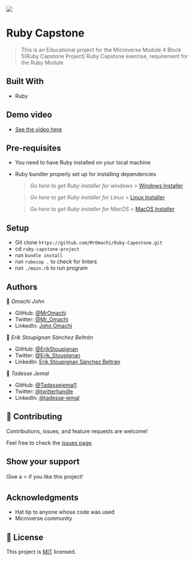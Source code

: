 ![](https://img.shields.io/badge/Microverse-blueviolet)

# Ruby Capstone

> This is an Educational project for the Microverse Module 4 Block 5(Ruby Capstone Project) Ruby Capstone exercise, requirement for the Ruby Module

## Built With

- Ruby

## Demo video

- [See the video here](https://drive.google.com/file/d/1gXsAMYMe8TpIl5j45CWir7eCDARuyO8u/view?usp=sharing)

## Pre-requisites

- You need to have Ruby installed on your local machine
- Ruby bundler properly set up for installing dependencies

  > *Go here to get Ruby installer for windows* > [Windows Installer](https://rubyinstaller.org/)

  > *Go here to get Ruby installer for Linux* > [Linux Installer](https://www.ruby-lang.org/en/documentation/installation/)

  > *Go here to get Ruby installer for MacOS* > [MacOS Installer](https://www.ruby-lang.org/en/documentation/installation/)

## Setup

- Git clone `https://github.com/MrOmachi/Ruby-Capestone.git`
- cd `ruby-capstone-project`
- run `bundle install`
- run `rubocop .` to check for linters
- run `./main.rb` to run program

## Authors

👤 *Omachi John*

- GitHub: [@MrOmachi](https://github.com/MrOmachi)
- Twitter: [@Mr_Omachi](https://twitter.com/Mr_Omachi)
- LinkedIn: [John Omachi](https://www.linkedin.com/in/johnomachi/)

👤 *Erik Stoupignan Sánchez Beltrán*

- GitHub: [@ErikStoupignan](https://github.com/ErikStoupignan)
- Twitter: [@Erik_Stoupignan](https://twitter.com/Erik_Stoupignan)
- LinkedIn: [Erik Stoupignan Sánchez Beltrán](https://www.linkedin.com/in/erik-sanchez-beltran/)

👤 *Tadesse Jemal*

- GitHub: [@Tadessejemal1](https://github.com/Tadessejemal1)
- Twitter: [@twitterhandle](https://twitter.com/tadesse)
- LinkedIn: [@tadesse-jemal](https://linkedin.com/in/tadesse-jemal)

## 🤝 Contributing

Contributions, issues, and feature requests are welcome!

Feel free to check the [issues page](../../issues/).

## Show your support

Give a ⭐ if you like this project!

## Acknowledgments

- Hat tip to anyone whose code was used
- Microverse community

## 📝 License

This project is [MIT](./LICENSE) licensed.
